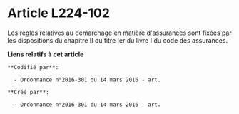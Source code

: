 # Article L224-102

Les règles relatives au démarchage en matière d'assurances sont fixées par les dispositions du chapitre II du titre Ier du
livre I du code des assurances.

**Liens relatifs à cet article**

	**Codifié par**:

	  - Ordonnance n°2016-301 du 14 mars 2016 - art.

	**Créé par**:

	  - Ordonnance n°2016-301 du 14 mars 2016 - art.
